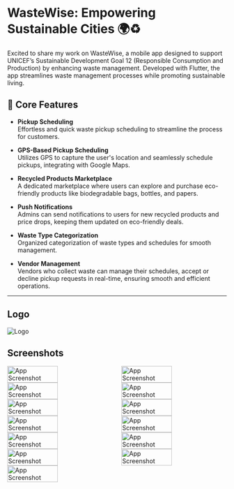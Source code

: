 
# WasteWise: Empowering Sustainable Cities 🌍♻️

Excited to share my work on WasteWise, a mobile app designed to support UNICEF’s Sustainable Development Goal 12 (Responsible Consumption and Production) by enhancing waste management. Developed with Flutter, the app streamlines waste management processes while promoting sustainable living.

## 📌 Core Features

- **Pickup Scheduling**  
  Effortless and quick waste pickup scheduling to streamline the process for customers.

- **GPS-Based Pickup Scheduling**  
  Utilizes GPS to capture the user's location and seamlessly schedule pickups, integrating with Google Maps.

- **Recycled Products Marketplace**  
  A dedicated marketplace where users can explore and purchase eco-friendly products like biodegradable bags, bottles, and papers.

- **Push Notifications**  
  Admins can send notifications to users for new recycled products and price drops, keeping them updated on eco-friendly deals.

- **Waste Type Categorization**  
  Organized categorization of waste types and schedules for smooth management.

- **Vendor Management**  
  Vendors who collect waste can manage their schedules, accept or decline pickup requests in real-time, ensuring smooth and efficient operations.

---

## Logo

![Logo](assets/images/waste-wise-high-resolution-logo-transparent.png)

## Screenshots

<div style="display: flex; flex-wrap: wrap; justify-content: space-between;">
    <img src="screenshots/Screenshot_1732945039.png" alt="App Screenshot" width="48%" height="auto">
    <img src="screenshots/Screenshot_1732947266.png" alt="App Screenshot" width="48%" height="auto">
    <img src="screenshots/Screenshot_1732944286.png" alt="App Screenshot" width="48%" height="auto">
    <img src="screenshots/Screenshot_1732943245.png" alt="App Screenshot" width="48%" height="auto">
    <img src="screenshots/Screenshot_1732943280.png" alt="App Screenshot" width="48%" height="auto">
    <img src="screenshots/Screenshot_1732950549.png" alt="App Screenshot" width="48%" height="auto">
    <img src="screenshots/Screenshot_1732950506.png" alt="App Screenshot" width="48%" height="auto">
    <img src="screenshots/Screenshot_1732943252.png" alt="App Screenshot" width="48%" height="auto">
    <img src="screenshots/Screenshot_1732943293.png" alt="App Screenshot" width="48%" height="auto">
    <img src="screenshots/Screenshot_1732943263.png" alt="App Screenshot" width="48%" height="auto">
    <img src="screenshots/Screenshot_1732944286.png" alt="App Screenshot" width="48%" height="auto">
    <img src="screenshots/Screenshot_1732943321.png" alt="App Screenshot" width="48%" height="auto">
    <img src="screenshots/Screenshot_1732943345.png" alt="App Screenshot" width="48%" height="auto">
</div>


